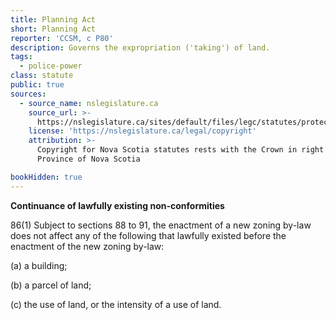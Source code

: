 ```yaml
---
title: Planning Act
short: Planning Act
reporter: 'CCSM, c P80'
description: Governs the expropriation ('taking') of land.
tags:
  - police-power
class: statute
public: true
sources:
  - source_name: nslegislature.ca
    source_url: >-
      https://nslegislature.ca/sites/default/files/legc/statutes/protect.htm
    license: 'https://nslegislature.ca/legal/copyright'
    attribution: >-
      Copyright for Nova Scotia statutes rests with the Crown in right of the
      Province of Nova Scotia

bookHidden: true
---
```


<div id="statute">

**Continuance of lawfully existing non-conformities**

86(1) Subject to sections 88 to 91, the enactment of a new zoning by-law does not affect any of the following that lawfully existed before the enactment of the new zoning by-law:

(a) a building;

(b) a parcel of land;

(c) the use of land, or the intensity of a use of land.

</div>

